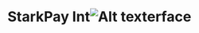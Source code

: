 # StarkPay Int![Alt text](../../../../../var/folders/rs/3bsc8d194pvds79gb0kglswc0000gn/T/TemporaryItems/NSIRD_screencaptureui_zIDnN8/Screenshot%202022-12-07%20at%205.29.50%20PM.png)erface
